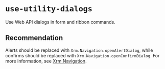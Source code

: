 # `use-utility-dialogs`

Use Web API dialogs in form and ribbon commands. 

## Recommendation
Alerts should be replaced with `Xrm.Navigation.openAlertDialog`,
while confirms should be replaced with `Xrm.Navigation.openConfirmDialog`. For more information, see [Xrm.Navigation](https://docs.microsoft.com/power-apps/developer/model-driven-apps/clientapi/reference/xrm-navigation).